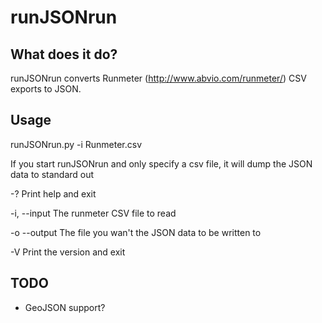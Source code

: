 # runJSONrun

## What does it do?
runJSONrun converts Runmeter (http://www.abvio.com/runmeter/) CSV exports to JSON.

## Usage
runJSONrun.py -i Runmeter.csv

If you start runJSONrun and only specify a csv file, it will dump the JSON data to standard out

-?				Print help and exit

-i, --input		The runmeter CSV file to read

-o --output		The file you wan't the JSON data to be written to

-V				Print the version and exit

## TODO
* GeoJSON support?